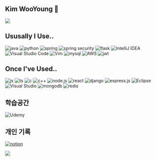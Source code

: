 ## Kim WooYoung 👋
<img src="https://capsule-render.vercel.app/api?type=waving&color=BDBDC8&height=150&section=header" />

<!--[![Top Langs](https://github-readme-stats.vercel.app/api/top-langs/?username=ajou20658)](https://github.com/anuraghazra/github-readme-stats)
-->
## Ususally I Use..
![java](https://img.shields.io/badge/Java-ED8B00?style=for-the-badge&logo=openjdk&logoColor=white)
![python](https://img.shields.io/badge/Python-3776AB?style=for-the-badge&logo=python&logoColor=white)
![spring](https://img.shields.io/badge/Spring-6DB33F?style=for-the-badge&logo=spring&logoColor=white)
![spring security](https://img.shields.io/badge/Spring_Security-6DB33F?style=for-the-badge&logo=Spring-Security&logoColor=white)
![flask](https://img.shields.io/badge/Flask-000000?style=for-the-badge&logo=flask&logoColor=white)
![IntelliJ IDEA](https://img.shields.io/badge/IntelliJIDEA-000000.svg?style=for-the-badge&logo=intellij-idea&logoColor=white)
![Visual Studio Code](https://img.shields.io/badge/Visual%20Studio%20Code-0078d7.svg?style=for-the-badge&logo=visual-studio-code&logoColor=white)
![Vim](https://img.shields.io/badge/VIM-%2311AB00.svg?style=for-the-badge&logo=vim&logoColor=white)
![mysql](https://img.shields.io/badge/MySQL-00000F?style=for-the-badge&logo=mysql&logoColor=white)
![AWS](https://img.shields.io/badge/AWS-%23FF9900.svg?style=for-the-badge&logo=amazon-aws&logoColor=white)
![jwt](https://img.shields.io/badge/json%20web%20tokens-323330?style=for-the-badge&logo=json-web-tokens&logoColor=pink)

## Once I've Used..
![js](https://img.shields.io/badge/JavaScript-F7DF1E?style=for-the-badge&logo=JavaScript&logoColor=white)
![ts](https://img.shields.io/badge/TypeScript-007ACC?style=for-the-badge&logo=typescript&logoColor=white)
![c](https://img.shields.io/badge/C-00599C?style=for-the-badge&logo=c&logoColor=white)
![c++](https://img.shields.io/badge/C%2B%2B-00599C?style=for-the-badge&logo=c%2B%2B&logoColor=white)
![node.js](https://img.shields.io/badge/Node.js-43853D?style=for-the-badge&logo=node.js&logoColor=white)
![react](https://img.shields.io/badge/React-20232A?style=for-the-badge&logo=react&logoColor=61DAFB)
![django](https://img.shields.io/badge/Django-092E20?style=for-the-badge&logo=django&logoColor=white)
![express.js](https://img.shields.io/badge/Express.js-404D59?style=for-the-badge)
![Eclipse](https://img.shields.io/badge/Eclipse-FE7A16.svg?style=for-the-badge&logo=Eclipse&logoColor=white)
![Visual Studio](https://img.shields.io/badge/Visual%20Studio-5C2D91.svg?style=for-the-badge&logo=visual-studio&logoColor=white)
![mongodb](https://img.shields.io/badge/MongoDB-4EA94B?style=for-the-badge&logo=mongodb&logoColor=white)
![redis](https://img.shields.io/badge/redis-%23DD0031.svg?&style=for-the-badge&logo=redis&logoColor=white)

## 학습공간
![Udemy](https://img.shields.io/badge/Udemy-A435F0?style=for-the-badge&logo=Udemy&logoColor=white)
## 개인 기록
[![notion](https://img.shields.io/badge/Notion-000000?style=for-the-badge&logo=notion&logoColor=white)](https://www.notion.so/23-9503e52979e2444e9f04832761b8d029?pvs=12)
<!--
**ajou20658/ajou20658** is a ✨ _special_ ✨ repository because its `README.md` (this file) appears on your GitHub profile.

Here are some ideas to get you started:

- 🔭 I’m currently working on ...
- 🌱 I’m currently learning ...
- 👯 I’m looking to collaborate on ...
- 🤔 I’m looking for help with ...
- 💬 Ask me about ...
- 📫 How to reach me: ...
- 😄 Pronouns: ...
- ⚡ Fun fact: ...
-->

<img src="https://capsule-render.vercel.app/api?type=waving&color=BDBDC8&height=150&section=footer" />
